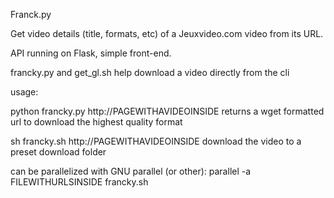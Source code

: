 Franck.py

Get video details (title, formats, etc) of a Jeuxvideo.com video from its URL.

API running on Flask, simple front-end.

francky.py and get_gl.sh help download a video directly from the cli

usage:

python francky.py http://PAGEWITHAVIDEOINSIDE
returns a wget formatted url to download the highest quality format

sh francky.sh http://PAGEWITHAVIDEOINSIDE download the video to a preset download folder

can be parallelized with GNU parallel (or other):
parallel -a FILEWITHURLSINSIDE francky.sh

